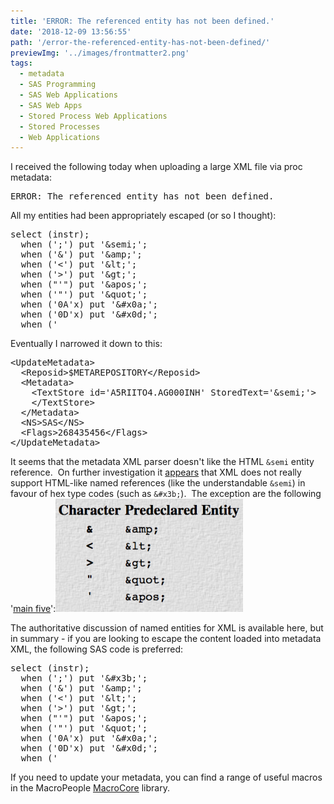 ```yaml
---
title: 'ERROR: The referenced entity has not been defined.'
date: '2018-12-09 13:56:55'
path: '/error-the-referenced-entity-has-not-been-defined/'
previewImg: '../images/frontmatter2.png'
tags:
  - metadata
  - SAS Programming
  - SAS Web Applications
  - SAS Web Apps
  - Stored Process Web Applications
  - Stored Processes
  - Web Applications
---
```


I received the following today when uploading a large XML file via proc metadata:

<pre>ERROR: The referenced entity has not been defined.</pre>

All my entities had been appropriately escaped (or so I thought):

<pre>select (instr);
  when (';') put '&amp;semi;';
  when ('&amp;') put '&amp;amp;';
  when ('&lt;') put '&amp;lt;';
  when ('&gt;') put '&amp;gt;';
  when ("'") put '&amp;apos;';
  when ('"') put '&amp;quot;';
  when ('0A'x) put '&amp;#x0a;';
  when ('0D'x) put '&amp;#x0d;';
  when ('</pre>

Eventually I narrowed it down to this:

<pre>&lt;UpdateMetadata&gt;
  &lt;Reposid&gt;$METAREPOSITORY&lt;/Reposid&gt;
  &lt;Metadata&gt;
    &lt;TextStore id='A5RIITO4.AG000INH' StoredText='&amp;semi;'&gt;
    &lt;/TextStore&gt;
  &lt;/Metadata&gt;
  &lt;NS&gt;SAS&lt;/NS&gt;
  &lt;Flags&gt;268435456&lt;/Flags&gt;
&lt;/UpdateMetadata&gt;
</pre>

It seems that the metadata XML parser doesn't like the HTML <code>&amp;semi</code> entity reference.  On further investigation it <a href="https://stackoverflow.com/a/40942504/66696">appears</a> that XML does not really support HTML-like named references (like the understandable <code>&amp;semi</code>) in favour of hex type codes (such as <code>&amp;#x3b;</code>).  The exception are the following '<a href="http://xmlnews.org/docs/xml-basics.html#references">main five</a>':<a href="http://xmlnews.org/docs/xml-basics.html#references" rel="attachment wp-att-410"><img class="aligncenter wp-image-410 size-medium" src="../images/Screen-Shot-2018-12-09-at-14.43.14-300x181.png" alt="" width="300" height="181" /></a>

The authoritative discussion of named entities for XML is available here, but in summary - if you are looking to escape the content loaded into metadata XML, the following SAS code is preferred:

<pre>select (instr);
  when (';') put '&amp;#x3b;';
  when ('&amp;') put '&amp;amp;';
  when ('&lt;') put '&amp;lt;';
  when ('&gt;') put '&amp;gt;';
  when ("'") put '&amp;apos;';
  when ('"') put '&amp;quot;';
  when ('0A'x) put '&amp;#x0a;';
  when ('0D'x) put '&amp;#x0d;';
  when ('</pre>

If you need to update your metadata, you can find a range of useful macros in the MacroPeople <a href="https://github.com/macropeople/macrocore">MacroCore</a> library.

<pre></pre>
